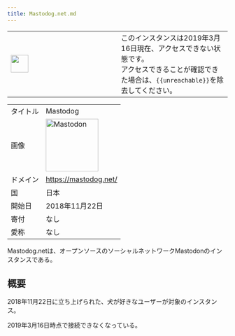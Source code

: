 ```yaml
---
title: Mastodog.net.md
---
```

<div>

<table role="presentation">
<colgroup>
<col style="width: 50%" />
<col style="width: 50%" />
</colgroup>
<tbody>
<tr class="odd">
<td><div>
<img src="/images/thumb/1/1d/Information_icon4.svg/40px-Information_icon4.svg.png" srcset="/images/thumb/1/1d/Information_icon4.svg/60px-Information_icon4.svg.png 1.5x, /images/thumb/1/1d/Information_icon4.svg/80px-Information_icon4.svg.png 2x" width="40" height="40" />
</div></td>
<td><div>
このインスタンスは2019年3月16日現在、アクセスできない状態です。<br />
アクセスできることが確認できた場合は、<code>{{unreachable}}</code>を除去してください。
</div></td>
</tr>
</tbody>
</table>

|          |                                                                                                                                                                                                                                                                                                        |
|----------|--------------------------------------------------------------------------------------------------------------------------------------------------------------------------------------------------------------------------------------------------------------------------------------------------------|
| タイトル | Mastodog                                                                                                                                                                                                                                                                                               |
| 画像     | [<img src="/images/thumb/0/00/Mastodon_logo.png/120px-Mastodon_logo.png" srcset="/images/thumb/0/00/Mastodon_logo.png/180px-Mastodon_logo.png 1.5x, /images/0/00/Mastodon_logo.png 2x" width="120" height="120" alt="Mastodon" />](/%E3%83%95%E3%82%A1%E3%82%A4%E3%83%AB:Mastodon_logo.png "Mastodon") |
| ドメイン | <a href="https://mastodog.net/" rel="nofollow">https://mastodog.net/</a>                                                                                                                                                                                                                               |
| 国       | 日本                                                                                                                                                                                                                                                                                                   |
| 開始日   | 2018年11月22日                                                                                                                                                                                                                                                                                         |
| 寄付     | なし                                                                                                                                                                                                                                                                                                   |
| 愛称     | なし                                                                                                                                                                                                                                                                                                   |

Mastodog.netは、オープンソースのソーシャルネットワークMastodonのインスタンスである。

## 概要

2018年11月22日に立ち上げられた、犬が好きなユーザーが対象のインスタンス。

2019年3月16日時点で接続できなくなっている。

</div>
